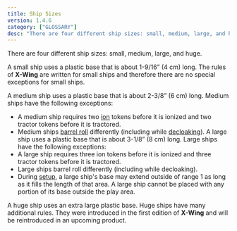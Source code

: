 ```yaml
---
title: Ship Sizes
version: 1.4.6
category: ["GLOSSARY"]
desc: "There are four different ship sizes: small, medium, large, and huge."
---
```


There are four different ship sizes: small, medium, large, and huge.

A small ship uses a plastic base that is about 1-9/16” (4 cm) long. The rules
of **X-Wing** are written for small ships and therefore there are no special
exceptions for small ships.

A medium ship uses a plastic base that is about 2-3/8” (6 cm) long. Medium
ships have the following exceptions:

- A medium ship requires two [ion](/rules/Ion) tokens before it is ionized and two tractor
  tokens before it is tractored.
- Medium ships [barrel roll](/rules/Barrel_Roll) differently (including while [decloaking](/rules/Cloak)).
  A large ship uses a plastic base that is about 3-1/8” (8 cm) long. Large ships
  have the following exceptions:
- A large ship requires three ion tokens before it is ionized and three
  tractor tokens before it is tractored.
- Large ships barrel roll differently (including while decloaking).
- During [setup](/rules/Setup), a large ship's base may extend outside of range 1 as long
  as it fills the length of that area. A large ship cannot be placed with any
  portion of its base outside the play area.

A huge ship uses an extra large plastic base. Huge ships have many additional
rules. They were introduced in the first edition of
**X-Wing** and will be
reintroduced in an upcoming product.
